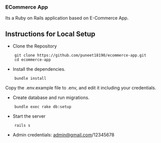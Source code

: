 ### ECommerce App

Its a Ruby on Rails application based on E-Commerce App.


## Instructions for Local Setup

* Clone the Repository
```
    git clone https://github.com/puneet18190/ecommerce-app.git
    cd ecommerce-app
```

* Install the dependencies.
```
    bundle install
```

Copy the .env.example file to .env, and edit it including your credentials.


* Create database and run migrations.
 
```
    bundle exec rake db:setup
```

* Start the server
```
    rails s
```

* Admin credentials: admin@gmail.com/12345678